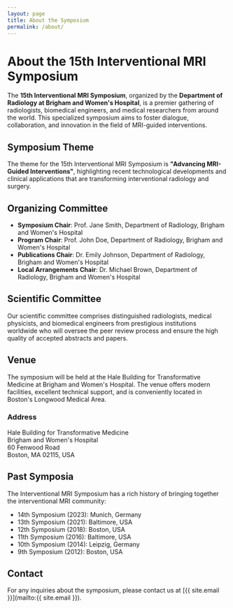 ```yaml
---
layout: page
title: About the Symposium
permalink: /about/
---
```


# About the 15th Interventional MRI Symposium

The **15th Interventional MRI Symposium**, organized by the **Department of Radiology at Brigham and Women's Hospital**, is a premier gathering of radiologists, biomedical engineers, and medical researchers from around the world. This specialized symposium aims to foster dialogue, collaboration, and innovation in the field of MRI-guided interventions.

## Symposium Theme

The theme for the 15th Interventional MRI Symposium is **"Advancing MRI-Guided Interventions"**, highlighting recent technological developments and clinical applications that are transforming interventional radiology and surgery.

## Organizing Committee

- **Symposium Chair**: Prof. Jane Smith, Department of Radiology, Brigham and Women's Hospital
- **Program Chair**: Prof. John Doe, Department of Radiology, Brigham and Women's Hospital
- **Publications Chair**: Dr. Emily Johnson, Department of Radiology, Brigham and Women's Hospital
- **Local Arrangements Chair**: Dr. Michael Brown, Department of Radiology, Brigham and Women's Hospital

## Scientific Committee

Our scientific committee comprises distinguished radiologists, medical physicists, and biomedical engineers from prestigious institutions worldwide who will oversee the peer review process and ensure the high quality of accepted abstracts and papers.

## Venue

The symposium will be held at the Hale Building for Transformative Medicine at Brigham and Women's Hospital. The venue offers modern facilities, excellent technical support, and is conveniently located in Boston's Longwood Medical Area.

### Address
Hale Building for Transformative Medicine  
Brigham and Women's Hospital  
60 Fenwood Road  
Boston, MA 02115, USA

## Past Symposia

The Interventional MRI Symposium has a rich history of bringing together the interventional MRI community:

- 14th Symposium (2023): Munich, Germany
- 13th Symposium (2021): Baltimore, USA
- 12th Symposium (2018): Boston, USA
- 11th Symposium (2016): Baltimore, USA
- 10th Symposium (2014): Leipzig, Germany
- 9th Symposium (2012): Boston, USA

## Contact

For any inquiries about the symposium, please contact us at [{{ site.email }}](mailto:{{ site.email }}).
